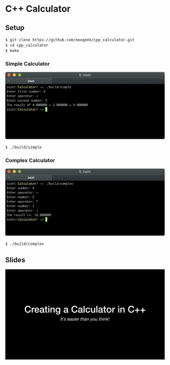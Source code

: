 # C++ Calculator

## Setup

```bash
$ git clone https://github.com/neogeek/cpp_calculator.git
$ cd cpp_calculator
$ make
```

### Simple Calculator

![](screenshots/simple.png)

```bash
$ ./build/simple
```

### Complex Calculator

![](screenshots/complex.png)

```bash
$ ./build/complex
```

## Slides

[![](screenshots/slides.jpg)](slides/C++%20Calculator.pdf)

